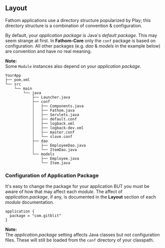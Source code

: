 ## Layout

Fathom applications use a directory structure popularized by Play; this directory structure is a combination of convention & configuration.

By default, your *application package* is Java's *default package*.  This may seem strange at first.  In **Fathom-Core** only the `conf` package is based on configuration.  All other packages (e.g. *dao* & *models* in the example below) are convention and have no real meaning.

**Note:**<br/>
Some `Module` instances also depend on your *application package*.

```
YourApp
├── pom.xml
└── src
    └── main
        └── java
            ├── Launcher.java
            ├── conf
            │   ├── Components.java
            │   ├── Fathom.java
            │   ├── Servlets.java
            │   ├── default.conf
            │   ├── logback.xml
            │   ├── logback-dev.xml
            │   ├── master.conf
            │   └── slave.conf
            ├── dao
            │   ├── EmployeeDao.java
            │   └── ItemDao.java
            └── models
                ├── Employee.java
                └── Item.java
```

### Configuration of Application Package

It's easy to change the package for your application BUT you must be aware of how that may affect each *module*.  The affect of *application.package*, if any, is documented in the **Layout** section of each *module* documentation.

```hocon
application {
  package = "com.gitblit"
}
```

**Note:**<br/>
The *application.package* setting affects Java classes but not configuration files.  These will still be loaded from the `conf` directory of your classpath.
